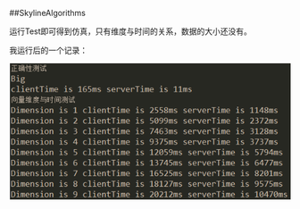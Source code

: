 ##SkylineAlgorithms

运行Test即可得到仿真，只有维度与时间的关系，数据的大小还没有。

我运行后的一个记录：  

![](https://github.com/RunningPing/SkylineAlgorithms/blob/master/result.PNG)